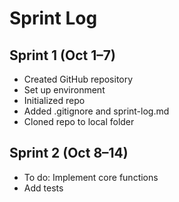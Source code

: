 # Sprint Log

## Sprint 1 (Oct 1–7)
- Created GitHub repository  
- Set up environment
- Initialized repo
- Added .gitignore and sprint-log.md
- Cloned repo to local folder

## Sprint 2 (Oct 8–14)
- To do: Implement core functions
- Add tests
